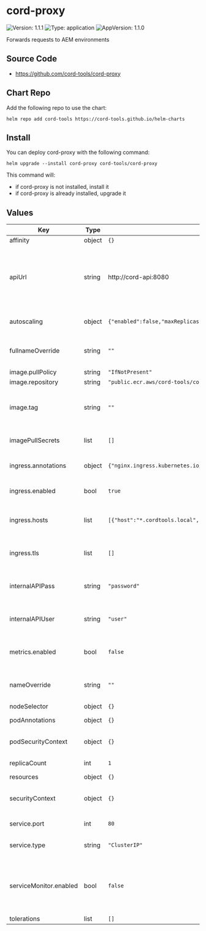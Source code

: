 # cord-proxy

![Version: 1.1.1](https://img.shields.io/badge/Version-1.1.1-informational?style=flat-square) ![Type: application](https://img.shields.io/badge/Type-application-informational?style=flat-square) ![AppVersion: 1.1.0](https://img.shields.io/badge/AppVersion-1.1.0-informational?style=flat-square)

Forwards requests to AEM environments

## Source Code

* <https://github.com/cord-tools/cord-proxy>

## Chart Repo

Add the following repo to use the chart:

```console
helm repo add cord-tools https://cord-tools.github.io/helm-charts
```

## Install

You can deploy cord-proxy with the following command:

```console
helm upgrade --install cord-proxy cord-tools/cord-proxy
```

This command will:
* if cord-proxy is not installed, install it
* if cord-proxy is already installed, upgrade it

## Values

| Key | Type | Default | Description |
|-----|------|---------|-------------|
| affinity | object | `{}` |  |
| apiUrl | string | http://cord-api:8080 | URL to internal cord-api. Most likely this will be the Kubernetes DNS name for the cord-api service. |
| autoscaling | object | `{"enabled":false,"maxReplicas":100,"minReplicas":1,"targetCPUUtilizationPercentage":80}` | Horizontal Pod Autoscaling configuration |
| fullnameOverride | string | `""` | Override the generated fullname for resources |
| image.pullPolicy | string | `"IfNotPresent"` |  |
| image.repository | string | `"public.ecr.aws/cord-tools/cord-proxy"` |  |
| image.tag | string | `""` | Overrides the image tag whose default is the chart appVersion. |
| imagePullSecrets | list | `[]` | Secrets needed to pull the image |
| ingress.annotations | object | `{"nginx.ingress.kubernetes.io/proxy-body-size":"0"}` | Annotations to add to the ingress |
| ingress.enabled | bool | `true` | Enable creating an Ingress |
| ingress.hosts | list | `[{"host":"*.cordtools.local","paths":[{"path":"/"}]}]` | Hosts to define for the ingress. This should be a wildcard. |
| ingress.tls | list | `[]` | TLS certificates to add to the ingress |
| internalAPIPass | string | `"password"` | The password to use for internal calls to the cord-api |
| internalAPIUser | string | `"user"` | The user to use for internal calls to the cord-api |
| metrics.enabled | bool | `false` | Enable prometheus metric collection |
| nameOverride | string | `""` | Override the generated name for resources |
| nodeSelector | object | `{}` |  |
| podAnnotations | object | `{}` | Annotations to add to pods |
| podSecurityContext | object | `{}` | Security context to set on the pods |
| replicaCount | int | `1` | Number of replicas |
| resources | object | `{}` |  |
| securityContext | object | `{}` | Security context to set on the container |
| service.port | int | `80` | The port to use for the service |
| service.type | string | `"ClusterIP"` | The type of service to use for cord-proxy |
| serviceMonitor.enabled | bool | `false` | Enable creating a ServiceMonitor for collecting metrics using Prometheus Operator |
| tolerations | list | `[]` |  |
